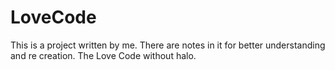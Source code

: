 # LoveCode

This is a project written by me.
There are notes in it for better understanding and re creation.
The Love Code without halo.
